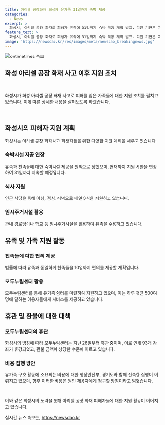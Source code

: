 ```yaml
---
title: 아리셀 공장화재 희생자 유가족 31일까지 숙박 제공
categories:
  - News
excerpt: >
  화성시, 아리셀 공장 화재로 희생자 유족에 31일까지 숙박 제공 계획 발표. 지원 기한은 지났지만 보상 협의 지연으로 연장 결정. 민간 숙박시설, 식당을 통해 유가족 등 지원. 친족에도 편의 제공, 하지만 무한정 지원 어려움. 모두누림센터 유가족 쉼터 마련, 방침에 휴관 중. 관계자는 추가 비용은 원인 제공자에게 청구 검토 중. 
feature_text: >
  화성시, 아리셀 공장 화재로 희생자 유족에 31일까지 숙박 제공 계획 발표. 지원 기한은 지났지만 보상 협의 지연으로 연장 결정. 민간 숙박시설, 식당을 통해 유가족 등 지원. 친족에도 편의 제공, 하지만 무한정 지원 어려움. 모두누림센터 유가족 쉼터 마련, 방침에 휴관 중. 관계자는 추가 비용은 원인 제공자에게 청구 검토 중. 
image: 'https://newsdao.kr/res/images/meta/newsdao_breakingnews.jpg'
---
```


<p><img src="https://newsdao.kr/res/images/meta/newsdao_breakingnews.jpg" alt="ontimetimes 속보" /></p>

<h2 data-ke-size="size26">화성 아리셀 공장 화재 사고 이후 지원 조치</h2>

<p data-ke-size="size16">&nbsp;</p>

<p>화성시가 화성 아리셀 공장 화재 사고로 피해를 입은 가족들에 대한 지원 조치를 펼치고 있습니다. 이에 따른 상세한 내용을 살펴보도록 하겠습니다.</p>

<p data-ke-size="size16">&nbsp;</p>

<h2>화성시의 피해자 지원 계획</h2>

<p data-ke-size="size16">화성시는 아리셀 공장 화재사고 희생자들을 위한 다양한 지원 계획을 세우고 있습니다. </p>

<h3>숙박시설 제공 연장</h3>

<p data-ke-size="size16">유족과 친족들에 대한 숙박시설 제공을 원칙으로 정했으며, 현재까지 지원 시한을 연장하여 31일까지 지속할 예정입니다. </p>

<h3>식사 지원</h3>

<p data-ke-size="size16">인근 식당을 통해 아침, 점심, 저녁으로 매일 3식을 지원하고 있습니다.</p>

<h3>임시주거시설 활용</h3>

<p data-ke-size="size16">관내 경로당이나 학교 등 임시주거시설을 활용하여 유족을 수용하고 있습니다.</p>

<h2>유족 및 가족 지원 활동</h2>

<h3>친족들에 대한 편의 제공</h3>

<p data-ke-size="size16">법률에 따라 유족과 동일하게 친족들을 10일까지 편의를 제공할 계획입니다.</p>

<h3>모두누림센터 활용</h3>

<p data-ke-size="size16">모두누림센터를 통해 유가족 쉼터를 마련하여 지원하고 있으며, 이는 하루 평균 500여 명에 달하는 이용자들에게 서비스를 제공하고 있습니다.</p>

<h2>휴관 및 환불에 대한 대책</h2>

<h3>모두누림센터의 휴관</h3>

<p data-ke-size="size16">화성시의 방침에 따라 모두누림센터는 지난 26일부터 휴관 중이며, 이로 인해 93개 강좌가 휴강되었고, 환불 금액이 상당한 수준에 이르고 있습니다.</p>

<h3>비용 집행 방안</h3>

<p data-ke-size="size16">유가족 구호 활동에 소요되는 비용에 대한 행정안전부, 경기도와 함께 신속한 집행이 이뤄지고 있으며, 향후 이러한 비용은 원인 제공자에게 청구할 방침이라고 밝혔습니다.</p>

<p data-ke-size="size16">&nbsp;</p>

<p>이와 같은 화성시의 노력을 통해 아리셀 공장 화재 피해자들에 대한 지원 활동이 이어지고 있습니다.</p>
실시간 뉴스 속보는, <a href="https://newsdao.kr" rel="dofollow">https://newsdao.kr</a>


